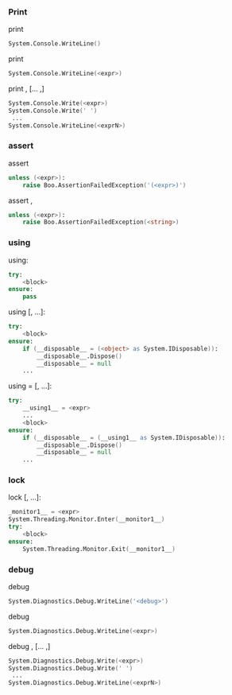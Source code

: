 ### Print

print
```boo
System.Console.WriteLine()
```

print <expr>
```boo
System.Console.WriteLine(<expr>)
```

print <expr>, [... ,] <exprN>
```boo
System.Console.Write(<expr>)
System.Console.Write(' ')
 ...
System.Console.WriteLine(<exprN>)
```


### assert

assert <expr>
```boo
unless (<expr>):
    raise Boo.AssertionFailedException('(<expr>)')
```

assert <expr>, <string>
```boo
unless (<expr>):
    raise Boo.AssertionFailedException(<string>)
```


### using

using:
    <block>
```boo
try:
    <block>
ensure:
    pass
```

using <object> [, ...]:
    <block>
```boo
try:
    <block>
ensure:
    if (__disposable__ = (<object> as System.IDisposable)):
        __disposable__.Dispose()
        __disposable__ = null
    ...
```

using <object> = <expr> [, ...]:
    <block>
```boo
try:
    __using1__ = <expr>
    ...
    <block>
ensure:
    if (__disposable__ = (__using1__ as System.IDisposable)):
        __disposable__.Dispose()
        __disposable__ = null
    ...
```


### lock

lock <expr> [, ...]:
    <block>
```boo
_monitor1__ = <expr>
System.Threading.Monitor.Enter(__monitor1__)
try:
    <block>
ensure:
    System.Threading.Monitor.Exit(__monitor1__)
```


### debug

debug
```boo
System.Diagnostics.Debug.WriteLine('<debug>')
```

debug <expr>
```boo
System.Diagnostics.Debug.WriteLine(<expr>)
```

debug <expr>, [... ,] <exprN>
```boo
System.Diagnostics.Debug.Write(<expr>)
System.Diagnostics.Debug.Write(' ')
 ...
System.Diagnostics.Debug.WriteLine(<exprN>)
```

